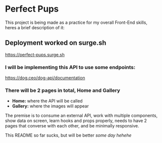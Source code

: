 # Perfect Pups

This project is being made as a practice for my overall Front-End skills, heres a brief description of it:

## Deployment worked on surge.sh
https://perfect-pups.surge.sh

### I will be implementing this API to use some endpoints: 


https://dog.ceo/dog-api/documentation


### There will be 2 pages in total, Home and Gallery

- **Home:** where the API will be called
- **Gallery:** where the images will appear

The premise is to consume an external API, work with multiple components, show data on screen, learn hooks and props properly, needs to have 2 pages that converse with each other, and be minimally responsive.

This README so far sucks, but will be better *some day hehehe* 
